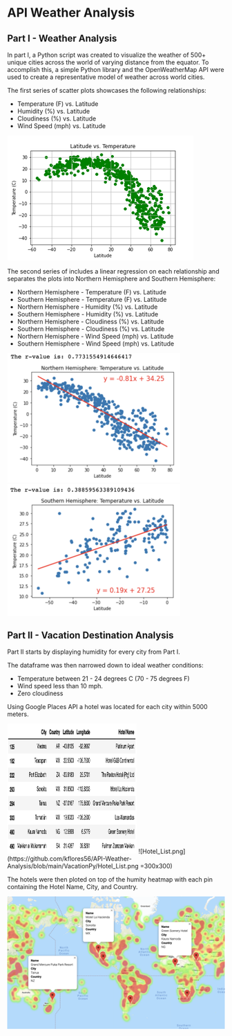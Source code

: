 # API Weather Analysis 

## Part I - Weather Analysis
 
In part I, a Python script was created to visualize the weather of 500+ unique cities across the world of varying distance from the equator. To accomplish this, a simple Python library and the OpenWeatherMap API were used to create a representative model of weather across world cities.

The first series of scatter plots showcases the following relationships:

- Temperature (F) vs. Latitude
- Humidity (%) vs. Latitude
- Cloudiness (%) vs. Latitude
- Wind Speed (mph) vs. Latitude

![Latitude%20vs.%20Temperature.png](https://github.com/kflores56/API-Weather-Analysis/blob/main/WeatherPy/Outputs/Latitude%20vs.%20Temperature.png)

The second series of includes a linear regression on each relationship and separates the plots into Northern Hemisphere and Southern Hemisphere:

- Northern Hemisphere - Temperature (F) vs. Latitude
- Southern Hemisphere - Temperature (F) vs. Latitude
- Northern Hemisphere - Humidity (%) vs. Latitude
- Southern Hemisphere - Humidity (%) vs. Latitude
- Northern Hemisphere - Cloudiness (%) vs. Latitude
- Southern Hemisphere - Cloudiness (%) vs. Latitude
- Northern Hemisphere - Wind Speed (mph) vs. Latitude
- Southern Hemisphere - Wind Speed (mph) vs. Latitude

<p float="left">
  <img src="https://github.com/kflores56/API-Weather-Analysis/blob/main/WeatherPy/Outputs/North_linreg.png" width="400" />
  <img src="https://github.com/kflores56/API-Weather-Analysis/blob/main/WeatherPy/Outputs/South_linreg.png" width="400" /> 
</p>

## Part II - Vacation Destination Analysis

Part II starts by displaying humidity for every city from Part I.

The dataframe was then narrowed down to ideal weather conditions:

- Temperature between 21 - 24 degrees C (70 - 75 degrees F)
- Wind speed less than 10 mph.
- Zero cloudiness

Using Google Places API a hotel was located for each city  within 5000 meters. 

<img src="https://github.com/kflores56/API-Weather-Analysis/blob/main/VacationPy/Hotel_List.png" width="300" height="300">
![Hotel_List.png](https://github.com/kflores56/API-Weather-Analysis/blob/main/VacationPy/Hotel_List.png =300x300)

The hotels were then ploted on top of the humity heatmap with each pin containing the Hotel Name, City, and Country.

![Hotel_Heatmap.png](https://github.com/kflores56/API-Weather-Analysis/blob/main/VacationPy/Hotel_Heatmap.png)
